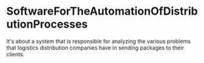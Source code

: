 # SoftwareForTheAutomationOfDistributionProcesses
It's about a system that is responsible for analyzing the various problems that logistics distribution companies have in sending packages to their clients.
